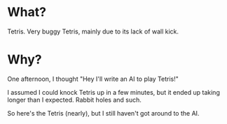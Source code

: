 What?
=====
Tetris.
Very buggy Tetris, mainly due to its lack of wall kick.

Why?
====
One afternoon, I thought "Hey I'll write an AI to play Tetris!"

I assumed I could knock Tetris up in a few minutes, but it ended up taking
longer than I expected.
Rabbit holes and such.

So here's the Tetris (nearly), but I still haven't got around to the AI.
